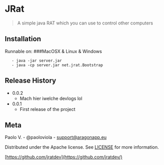 # JRat
> A simple java RAT which you can use to control other computers

## Installation

Runnable on: ###MacOSX & Linux & Windows

```
   - java -jar server.jar
   - java -cp server.jar net.jrat.Bootstrap
```

## Release History

* 0.0.2
    * Mach hier iwelche devlogs lol
* 0.0.1
    * First release of the project

## Meta 

Paolo V. - @paoloviola - support@aragonapp.eu

Distributed under the Apache license. See [LICENSE](https://www.apache.org/licenses/LICENSE-2.0) for more information.

[https://github.com/jratdev](https://github.com/jratdev/)
